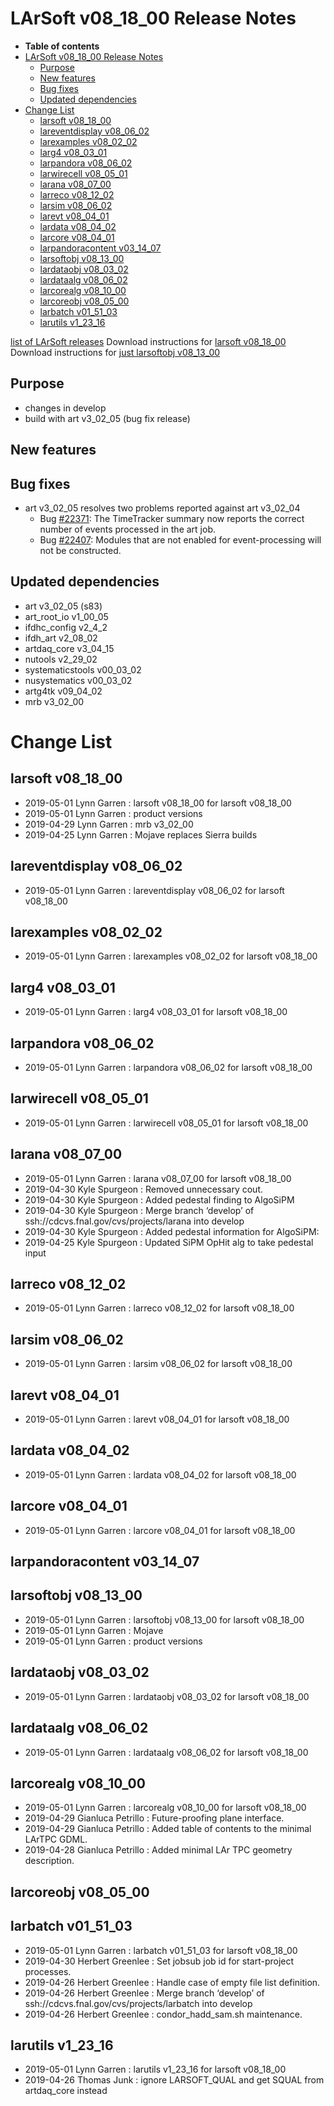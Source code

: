 LArSoft v08_18_00 Release Notes
======================================================================

-   **Table of contents**
-   [LArSoft v08_18_00 Release Notes](#LArSoft-v08_18_00-Release-Notes)
    -   [Purpose](#Purpose)
    -   [New features](#New-features)
    -   [Bug fixes](#Bug-fixes)
    -   [Updated dependencies](#Updated-dependencies)
-   [Change List](#Change-List)
    -   [larsoft v08_18_00](#larsoft-v08_18_00)
    -   [lareventdisplay v08_06_02](#lareventdisplay-v08_06_02)
    -   [larexamples v08_02_02](#larexamples-v08_02_02)
    -   [larg4 v08_03_01](#larg4-v08_03_01)
    -   [larpandora v08_06_02](#larpandora-v08_06_02)
    -   [larwirecell v08_05_01](#larwirecell-v08_05_01)
    -   [larana v08_07_00](#larana-v08_07_00)
    -   [larreco v08_12_02](#larreco-v08_12_02)
    -   [larsim v08_06_02](#larsim-v08_06_02)
    -   [larevt v08_04_01](#larevt-v08_04_01)
    -   [lardata v08_04_02](#lardata-v08_04_02)
    -   [larcore v08_04_01](#larcore-v08_04_01)
    -   [larpandoracontent v03_14_07](#larpandoracontent-v03_14_07)
    -   [larsoftobj v08_13_00](#larsoftobj-v08_13_00)
    -   [lardataobj v08_03_02](#lardataobj-v08_03_02)
    -   [lardataalg v08_06_02](#lardataalg-v08_06_02)
    -   [larcorealg v08_10_00](#larcorealg-v08_10_00)
    -   [larcoreobj v08_05_00](#larcoreobj-v08_05_00)
    -   [larbatch v01_51_03](#larbatch-v01_51_03)
    -   [larutils v1_23_16](#larutils-v1_23_16)

[list of LArSoft releases](LArSoft_release_list)
Download instructions for [larsoft v08_18_00](http://scisoft.fnal.gov/scisoft/bundles/larsoft/v08_18_00/larsoft-v08_18_00.html)
Download instructions for [just larsoftobj v08_13_00](http://scisoft.fnal.gov/scisoft/bundles/larsoftobj/v08_13_00/larsoftobj-v08_13_00.html)

Purpose
--------------------

-   changes in develop
-   build with art v3_02_05 (bug fix release)

New features
------------------------------

Bug fixes
------------------------

-   art v3_02_05 resolves two problems reported against art v3_02_04
    -   Bug [\#22371](/redmine/issues/22371 "Bug: TimeTracker summary wrong when only one event in the job (Closed)"): The TimeTracker summary now reports the correct number of events processed in the art job.
    -   Bug [\#22407](/redmine/issues/22407 "Bug: art 3.02.04 constructs modules that are not included in paths (Closed)"): Modules that are not enabled for event-processing will not be constructed.

Updated dependencies
----------------------------------------------

-   art v3_02_05 (s83)
-   art_root_io v1_00_05
-   ifdhc_config v2_4_2
-   ifdh_art v2_08_02
-   artdaq_core v3_04_15
-   nutools v2_29_02
-   systematicstools v00_03_02
-   nusystematics v00_03_02
-   artg4tk v09_04_02
-   mrb v3_02_00

Change List
============================

larsoft v08_18_00
------------------------------------------

-   2019-05-01 Lynn Garren : larsoft v08_18_00 for larsoft v08_18_00
-   2019-05-01 Lynn Garren : product versions
-   2019-04-29 Lynn Garren : mrb v3_02_00
-   2019-04-25 Lynn Garren : Mojave replaces Sierra builds

lareventdisplay v08_06_02
----------------------------------------------------------

-   2019-05-01 Lynn Garren : lareventdisplay v08_06_02 for larsoft v08_18_00

larexamples v08_02_02
--------------------------------------------------

-   2019-05-01 Lynn Garren : larexamples v08_02_02 for larsoft v08_18_00

larg4 v08_03_01
--------------------------------------

-   2019-05-01 Lynn Garren : larg4 v08_03_01 for larsoft v08_18_00

larpandora v08_06_02
------------------------------------------------

-   2019-05-01 Lynn Garren : larpandora v08_06_02 for larsoft v08_18_00

larwirecell v08_05_01
--------------------------------------------------

-   2019-05-01 Lynn Garren : larwirecell v08_05_01 for larsoft v08_18_00

larana v08_07_00
----------------------------------------

-   2019-05-01 Lynn Garren : larana v08_07_00 for larsoft v08_18_00
-   2019-04-30 Kyle Spurgeon : Removed unnecessary cout.
-   2019-04-30 Kyle Spurgeon : Added pedestal finding to AlgoSiPM
-   2019-04-30 Kyle Spurgeon : Merge branch ‘develop’ of ssh://cdcvs.fnal.gov/cvs/projects/larana into develop
-   2019-04-30 Kyle Spurgeon : Added pedestal information for AlgoSiPM:
-   2019-04-25 Kyle Spurgeon : Updated SiPM OpHit alg to take pedestal input

larreco v08_12_02
------------------------------------------

-   2019-05-01 Lynn Garren : larreco v08_12_02 for larsoft v08_18_00

larsim v08_06_02
----------------------------------------

-   2019-05-01 Lynn Garren : larsim v08_06_02 for larsoft v08_18_00

larevt v08_04_01
----------------------------------------

-   2019-05-01 Lynn Garren : larevt v08_04_01 for larsoft v08_18_00

lardata v08_04_02
------------------------------------------

-   2019-05-01 Lynn Garren : lardata v08_04_02 for larsoft v08_18_00

larcore v08_04_01
------------------------------------------

-   2019-05-01 Lynn Garren : larcore v08_04_01 for larsoft v08_18_00

larpandoracontent v03_14_07
--------------------------------------------------------------

larsoftobj v08_13_00
------------------------------------------------

-   2019-05-01 Lynn Garren : larsoftobj v08_13_00 for larsoft v08_18_00
-   2019-05-01 Lynn Garren : Mojave
-   2019-05-01 Lynn Garren : product versions

lardataobj v08_03_02
------------------------------------------------

-   2019-05-01 Lynn Garren : lardataobj v08_03_02 for larsoft v08_18_00

lardataalg v08_06_02
------------------------------------------------

-   2019-05-01 Lynn Garren : lardataalg v08_06_02 for larsoft v08_18_00

larcorealg v08_10_00
------------------------------------------------

-   2019-05-01 Lynn Garren : larcorealg v08_10_00 for larsoft v08_18_00
-   2019-04-29 Gianluca Petrillo : Future-proofing plane interface.
-   2019-04-29 Gianluca Petrillo : Added table of contents to the minimal LArTPC GDML.
-   2019-04-28 Gianluca Petrillo : Added minimal LAr TPC geometry description.

larcoreobj v08_05_00
------------------------------------------------

larbatch v01_51_03
--------------------------------------------

-   2019-05-01 Lynn Garren : larbatch v01_51_03 for larsoft v08_18_00
-   2019-04-30 Herbert Greenlee : Set jobsub job id for start-project processes.
-   2019-04-26 Herbert Greenlee : Handle case of empty file list definition.
-   2019-04-26 Herbert Greenlee : Merge branch ‘develop’ of ssh://cdcvs.fnal.gov/cvs/projects/larbatch into develop
-   2019-04-26 Herbert Greenlee : condor_hadd_sam.sh maintenance.

larutils v1_23_16
------------------------------------------

-   2019-05-01 Lynn Garren : larutils v1_23_16 for larsoft v08_18_00
-   2019-04-26 Thomas Junk : ignore LARSOFT_QUAL and get SQUAL from artdaq_core instead
